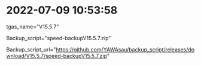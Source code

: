 # 2022-07-09 10:53:58

tgas_name="V15.5.7"

Backup_script="speed-backupV15.5.7.zip"

Backup_script_url="https://github.com/YAWAsau/backup_script/releases/download/V15.5.7/speed-backupV15.5.7.zip"
